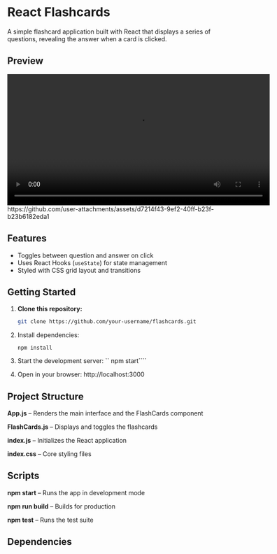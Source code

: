 # React Flashcards

A simple flashcard application built with React that displays a series of questions, revealing the answer when a card is clicked.

## Preview

<video src="public/projectResult.mp4" controls width="600">
  Seu navegador não suporta o elemento de vídeo.
</video>
https://github.com/user-attachments/assets/d7214f43-9ef2-40ff-b23f-b23b6182eda1

## Features

- Toggles between question and answer on click
- Uses React Hooks (`useState`) for state management
- Styled with CSS grid layout and transitions

## Getting Started

1. **Clone this repository:**
   ```bash
   git clone https://github.com/your-username/flashcards.git
   ```
2. Install dependencies:

   ```cd flashcards
   npm install
   ```

3. Start the development server:
   `` npm start````

4. Open in your browser: http://localhost:3000

## Project Structure

**App.js** – Renders the main interface and the FlashCards component

**FlashCards.js** – Displays and toggles the flashcards

**index.js** – Initializes the React application

**index.css** – Core styling files

## Scripts

**npm start** – Runs the app in development mode

**npm run build** – Builds for production

**npm test** – Runs the test suite

## Dependencies
